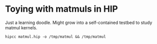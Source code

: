 # Toying with matmuls in HIP

Just a learning doodle. Might grow into a self-contained testbed to study matmul kernels.

```
hipcc matmul.hip -o /tmp/matmul && /tmp/matmul
```

